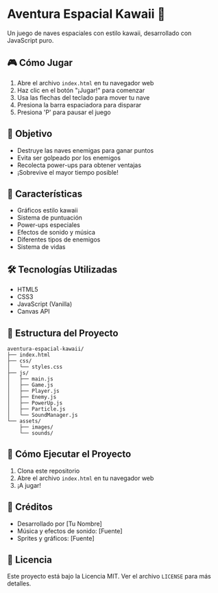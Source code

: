 # Aventura Espacial Kawaii 🚀

Un juego de naves espaciales con estilo kawaii, desarrollado con JavaScript puro.

## 🎮 Cómo Jugar

1. Abre el archivo `index.html` en tu navegador web
2. Haz clic en el botón "¡Jugar!" para comenzar
3. Usa las flechas del teclado para mover tu nave
4. Presiona la barra espaciadora para disparar
5. Presiona 'P' para pausar el juego

## 🎯 Objetivo

- Destruye las naves enemigas para ganar puntos
- Evita ser golpeado por los enemigos
- Recolecta power-ups para obtener ventajas
- ¡Sobrevive el mayor tiempo posible!

## 🎨 Características

- Gráficos estilo kawaii
- Sistema de puntuación
- Power-ups especiales
- Efectos de sonido y música
- Diferentes tipos de enemigos
- Sistema de vidas

## 🛠️ Tecnologías Utilizadas

- HTML5
- CSS3
- JavaScript (Vanilla)
- Canvas API

## 📁 Estructura del Proyecto

```
aventura-espacial-kawaii/
├── index.html
├── css/
│   └── styles.css
├── js/
│   ├── main.js
│   ├── Game.js
│   ├── Player.js
│   ├── Enemy.js
│   ├── PowerUp.js
│   ├── Particle.js
│   └── SoundManager.js
└── assets/
    ├── images/
    └── sounds/
```

## 🚀 Cómo Ejecutar el Proyecto

1. Clona este repositorio
2. Abre el archivo `index.html` en tu navegador web
3. ¡A jugar!

## 🎵 Créditos

- Desarrollado por [Tu Nombre]
- Música y efectos de sonido: [Fuente]
- Sprites y gráficos: [Fuente]

## 📝 Licencia

Este proyecto está bajo la Licencia MIT. Ver el archivo `LICENSE` para más detalles. 